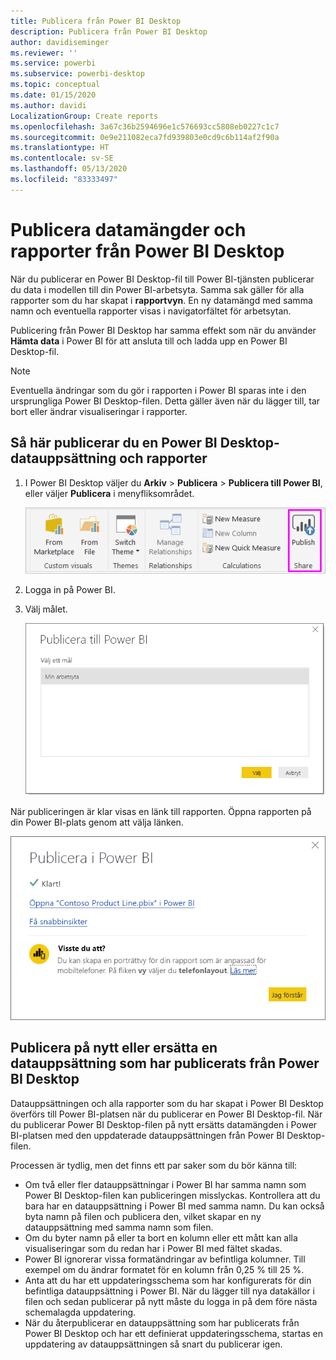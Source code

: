 ```yaml
---
title: Publicera från Power BI Desktop
description: Publicera från Power BI Desktop
author: davidiseminger
ms.reviewer: ''
ms.service: powerbi
ms.subservice: powerbi-desktop
ms.topic: conceptual
ms.date: 01/15/2020
ms.author: davidi
LocalizationGroup: Create reports
ms.openlocfilehash: 3a67c36b2594696e1c576693cc5808eb0227c1c7
ms.sourcegitcommit: 0e9e211082eca7fd939803e0cd9c6b114af2f90a
ms.translationtype: HT
ms.contentlocale: sv-SE
ms.lasthandoff: 05/13/2020
ms.locfileid: "83333497"
---
```

# <a name="publish-datasets-and-reports-from-power-bi-desktop"></a>Publicera datamängder och rapporter från Power BI Desktop
När du publicerar en Power BI Desktop-fil till Power BI-tjänsten publicerar du data i modellen till din Power BI-arbetsyta. Samma sak gäller för alla rapporter som du har skapat i **rapportvyn**. En ny datamängd med samma namn och eventuella rapporter visas i navigatorfältet för arbetsytan.

Publicering från Power BI Desktop har samma effekt som när du använder **Hämta data** i Power BI för att ansluta till och ladda upp en Power BI Desktop-fil.

> [!NOTE]
> Eventuella ändringar som du gör i rapporten i Power BI sparas inte i den ursprungliga Power BI Desktop-filen. Detta gäller även när du lägger till, tar bort eller ändrar visualiseringar i rapporter.
> 
> 

## <a name="to-publish-a-power-bi-desktop-dataset-and-reports"></a>Så här publicerar du en Power BI Desktop-datauppsättning och rapporter
1. I Power BI Desktop väljer du **Arkiv** \> **Publicera** \> **Publicera till Power BI**, eller väljer **Publicera** i menyfliksområdet.  

   ![Knappen Publicera](media/desktop-upload-desktop-files/pbid_publish_publishbutton.png)

2. Logga in på Power BI.
3. Välj målet.

   ![Välj publiceringsmålet](media/desktop-upload-desktop-files/pbid_publish_select_destination.png)

När publiceringen är klar visas en länk till rapporten. Öppna rapporten på din Power BI-plats genom att välja länken.

![Dialogruta som anger att publiceringen lyckades](media/desktop-upload-desktop-files/pbid_publish_success.png)

## <a name="republish-or-replace-a-dataset-published-from-power-bi-desktop"></a>Publicera på nytt eller ersätta en datauppsättning som har publicerats från Power BI Desktop
Datauppsättningen och alla rapporter som du har skapat i Power BI Desktop överförs till Power BI-platsen när du publicerar en Power BI Desktop-fil. När du publicerar Power BI Desktop-filen på nytt ersätts datamängden i Power BI-platsen med den uppdaterade datauppsättningen från Power BI Desktop-filen.

Processen är tydlig, men det finns ett par saker som du bör känna till:

* Om två eller fler datauppsättningar i Power BI har samma namn som Power BI Desktop-filen kan publiceringen misslyckas. Kontrollera att du bara har en datauppsättning i Power BI med samma namn. Du kan också byta namn på filen och publicera den, vilket skapar en ny datauppsättning med samma namn som filen.
* Om du byter namn på eller ta bort en kolumn eller ett mått kan alla visualiseringar som du redan har i Power BI med fältet skadas. 
* Power BI ignorerar vissa formatändringar av befintliga kolumner. Till exempel om du ändrar formatet för en kolumn från 0,25 % till 25 %.
* Anta att du har ett uppdateringsschema som har konfigurerats för din befintliga datauppsättning i Power BI. När du lägger till nya datakällor i filen och sedan publicerar på nytt måste du logga in på dem före nästa schemalagda uppdatering.
* När du återpublicerar en datauppsättning som har publicerats från Power BI Desktop och har ett definierat uppdateringsschema, startas en uppdatering av datauppsättningen så snart du publicerar igen. 

